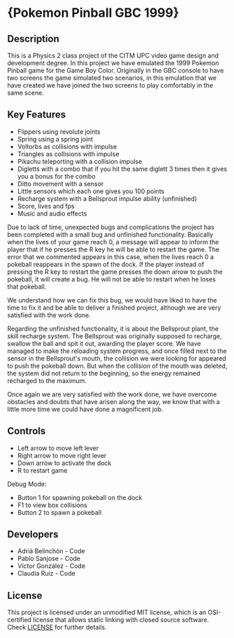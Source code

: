 # {Pokemon Pinball GBC 1999}

## Description

This is a Physics 2 class project of the CITM UPC video game design and development degree. In this project we have emulated the 1999 Pokemon Pinball game for the Game Boy Color. Originally in the GBC console to have two screens the game simulated two scenarios, in this emulation that we have created we have joined the two screens to play comfortably in the same scene.

## Key Features

 - Flippers using revolute joints
 - Spring using a spring joint
 - Voltorbs as collisions with impulse
 - Triangles as collisions with impulse
 - Pikachu teleporting with a collision impulse
 - Digletts with a combo that if you hit the same diglett 3 times then it gives you a bonus for the combo
 - Ditto movement with a sensor
 - Little sensors which each one gives you 100 points
 - Recharge system with a Bellsprout impulse ability (unfinished)
 - Score, lives and fps
 - Music and audio effects

Due to lack of time, unexpected bugs and complications the project has been completed with a small bug and unfinished functionality. Basically when the lives of your game reach 0, a message will appear to inform the player that if he presses the R key he will be able to restart the game. The error that we commented appears in this case, when the lives reach 0 a pokeball reappears in the spawn of the dock. If the player instead of pressing the R key to restart the game presses the down arrow to push the pokeball, it will create a bug. He will not be able to restart when he loses that pokeball.

We understand how we can fix this bug, we would have liked to have the time to fix it and be able to deliver a finished project, although we are very satisfied with the work done. 

Regarding the unfinished functionality, it is about the Bellsprout plant, the skill recharge system. The Bellsprout was originally supposed to recharge, swallow the ball and spit it out, awarding the player score. We have managed to make the reloading system progress, and once filled next to the sensor in the Bellsprout's mouth, the collision we were looking for appeared to push the pokeball down. But when the collision of the mouth was deleted, the system did not return to the beginning, so the energy remained recharged to the maximum.

Once again we are very satisfied with the work done, we have overcome obstacles and doubts that have arisen along the way, we know that with a little more time we could have done a magnificent job.
 
## Controls

 - Left arrow to move left lever
 - Right arrow to move right lever
 - Down arrow to activate the dock
 - R to restart game

Debug Mode:

 - Button 1 for spawning pokeball on the dock
 - F1 to view box collisions
 - Button 2 to spawn a pokeball

## Developers

 - Adrià Belinchón - Code
 - Pablo Sanjose - Code
 - Víctor González - Code
 - Claudia Ruiz - Code

## License

This project is licensed under an unmodified MIT license, which is an OSI-certified license that allows static linking with closed source software. Check [LICENSE](LICENSE) for further details.
